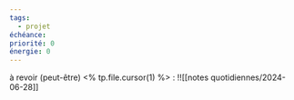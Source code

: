 ```yaml
---
tags:
  - projet
échéance: 
priorité: 0
énergie: 0
---
```

à revoir (peut-être) <% tp.file.cursor(1) %> : 
!![[notes quotidiennes/2024-06-28]]